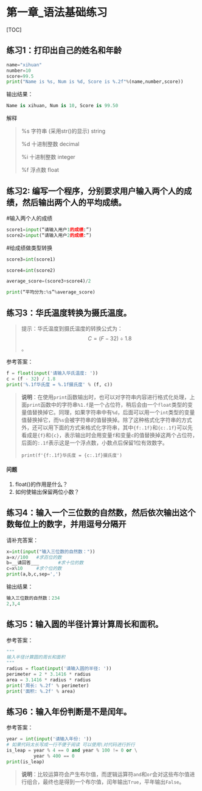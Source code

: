 # 第一章_语法基础练习

[TOC]

## 练习1：打印出自己的姓名和年龄

```python
name="xihuan"
number=10
score=99.5
print("Name is %s, Num is %d, Score is %.2f"%(name,number,score))
```

输出结果：

```python
Name is xihuan, Num is 10, Score is 99.50
```

解释

> %s  字符串 (采用str()的显示) string
>
> %d  十进制整数 decimal
>
> %i  十进制整数 integer
>
> %f  浮点数 float



## 练习2:  编写一个程序，分别要求用户输入两个人的成绩，然后输出两个人的平均成绩。

#输入两个人的成绩

```python
score1=input(“请输入用户1的成绩:”)
score2=input(“请输入用户2的成绩:”)
```

\#给成绩做类型转换

```python
score3=int(score1)

score4=int(score2)

average_score=(score3+score4)/2

print(“平均分为:%s”%average_score)
```



## 练习3：华氏温度转换为摄氏温度。

> 提示：华氏温度到摄氏温度的转换公式为：$$C=(F - 32) \div 1.8$$。

参考答案：

```python
f = float(input('请输入华氏温度: '))
c = (f - 32) / 1.8
print('%.1f华氏度 = %.1f摄氏度' % (f, c))
```

> **说明**：在使用`print`函数输出时，也可以对字符串内容进行格式化处理，上面`print`函数中的字符串`%1.f`是一个占位符，稍后会由一个`float`类型的变量值替换掉它。同理，如果字符串中有`%d`，后面可以用一个`int`类型的变量值替换掉它，而`%s`会被字符串的值替换掉。除了这种格式化字符串的方式外，还可以用下面的方式来格式化字符串，其中`{f:.1f}`和`{c:.1f}`可以先看成是`{f}`和`{c}`，表示输出时会用变量`f`和变量`c`的值替换掉这两个占位符，后面的`:.1f`表示这是一个浮点数，小数点后保留1位有效数字。
>
> ```
> print(f'{f:.1f}华氏度 = {c:.1f}摄氏度')
> ```

#### 问题

1. float()的作用是什么？
2. 如何使输出保留两位小数？

## 练习4：输入一个三位数的自然数，然后依次输出这个数每位上的数字，并用逗号分隔开

请补充答案：

```python
x=int(input("输入三位数的自然数："))
a=x//100   #求百位的数
b=__请回答___       #求十位的数
c=x%10     #求个位的数
print(a,b,c,sep=',')
```

输出结果：

```python
输入三位数的自然数：234
2,3,4
```

## 练习5：输入圆的半径计算计算周长和面积。

参考答案：

```python
"""
输入半径计算圆的周长和面积
"""
radius = float(input('请输入圆的半径: '))
perimeter = 2 * 3.1416 * radius
area = 3.1416 * radius * radius
print('周长: %.2f' % perimeter)
print('面积: %.2f' % area)
```

## 练习6：输入年份判断是不是闰年。

参考答案：

```python
year = int(input('请输入年份: '))
# 如果代码太长写成一行不便于阅读 可以使用\对代码进行折行
is_leap = year % 4 == 0 and year % 100 != 0 or \
          year % 400 == 0
print(is_leap)
```

> **说明**：比较运算符会产生布尔值，而逻辑运算符`and`和`or`会对这些布尔值进行组合，最终也是得到一个布尔值，闰年输出`True`，平年输出`False`。





